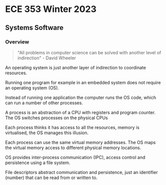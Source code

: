 # ECE 353 Winter 2023
## Systems Software
### Overview
>"All problems in computer science can be solved with another level of indirection" - David Wheeler

An operating system is just another layer of indirection to coordinate resources.

Running one program for example in an embedded system does not require an operating system (OS).

Instead of running one application the computer runs the OS code, which can run a number of other processes.

A process is an abstraction of a CPU with registers and program counter. The OS switches processes on the physical CPUs

Each process thinks it has access to all the resources, memory is virtualised, the OS manages this illusion.

Each process can use the same virtual memory addresses. The OS maps the virtual memory access to different physical memory locations.

OS provides inter-process communication (IPC), access control and persistence using a file system.

File descriptors abstract communication and persistence, just an identifier (number) that can be read from or written to.





